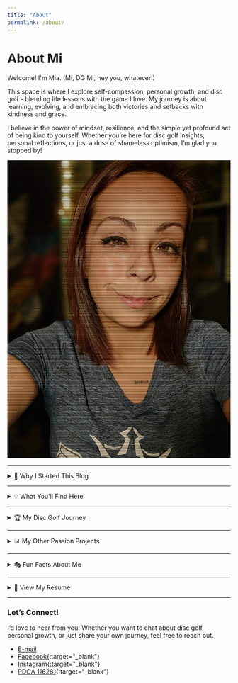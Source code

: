 ```yaml
---
title: "About"
permalink: /about/
---
```


# About Mi

Welcome! I'm Mia. (Mi, DG Mi, hey you, whatever!) 

This space is where I explore self-compassion, personal growth, and disc golf - blending life lessons with the game I love. My journey is about learning, evolving, and embracing both victories and setbacks with kindness and grace.

I believe in the power of mindset, resilience, and the simple yet profound act of being kind to yourself. Whether you’re here for disc golf insights, personal reflections, or just a dose of shameless optimism, I’m glad you stopped by!

![Mia - the author of this site](assets/images/Mi-Digital.jpg)

---

<details> 
<summary>🌱 Why I Started This Blog</summary>
<h2>Why I Started This Blog</h2>
For most of my life, I’ve been on a path of constant growth — sometimes intentional, sometimes chaotic. I’ve learned that <b>self-compassion is the foundation for progress</b>, and I wanted a space to share that journey.<br>
<br>
Disc golf has become a huge part of my life, not just as a sport but as a mirror for self-improvement. Through every throw, win, and misstep, I see reflections of persistence, self-doubt, and the power of showing up for myself.<br>
<br>
This blog is a place to document those lessons, offer encouragement, and remind anyone reading that growth is never linear—but it’s always worth it.<br>
</details>

---

<details> 
<summary>💡 What You'll Find Here</summary>
<h2>What You'll Find Here</h2>
<ul>
 <li><b>Personal reflections</b> on self-worth, resilience, and overcoming setbacks</li>
 <li><b>Disc golf tournament experiences</b> and lessons learned on and off the course</li> 
 <li><b>Snapshots of my journey</b>, including struggles, breakthroughs, and everything in between</li> 
</ul>
</details>

---

<details> 
<summary>🏆 My Disc Golf Journey</summary>
<h2>My Disc Golf Journey</h2>
I’ve been competing in professional tournaments the past few years, constantly pushing myself to <i>play the course, not the competition</i> — though that’s easier said than done!<br>
<br>
My goal is rarely to win (though, let’s be honest, that’s nice too 🥹), but to become the best version of myself through the sport. Disc golf has taught me patience, adaptability, and how to stay present.<br>
<br>
I also track my disc golf progress meticulously, from tournament milestones to the exact lifespan of my discs. (Yes, spreadsheets are my love language. 🖤📊)
</details>

---

<details> 
<summary>📊 My Other Passion Projects</summary> 
<h2>My Other Passion Projects</h2>
Outside of disc golf, I love <i>tracking random data</i> and creating structured ways to measure growth. My <b>"Year of 36"</b> project is one of my biggest undertakings—an annual reflection and goal-setting system inspired by Groundhog Day Resolutions.<br>
<br>
I've always got some ideas and new things I'd like to try up my sleeve...
</details>

---

<details>
<summary>🎭 Fun Facts About Me</summary>
<h2>Fun Facts About Me</h2> 
<ul>
<li><b>Favorite disc golf course</b>? Mmm, this one's always up in the air. I'm never mad about making the trek to play <a href="https://udisc.com/courses/lindsey-park-dgc-dogwood-yellow-Xv7q">Dogwood</a> or <a href="https://udisc.com/courses/brazos-park-east-the-b-east-uzjl">The Beast</a>.</li>  
<li><b>Most humbling tournament moment?</b> Ha - I could probably make a whole post on these alone. #StayHumble</li>
<li><b>>Biggest lesson learned this year?</b> Compassion starts with yourself.</li>
<li><b>I love:</b> Skull designs, deep conversations, and breaking limiting beliefs.</li>
</ul>
</details>

---

<details> 
<summary>📄 View My Resume</summary>
<h2>View My Resume</h2>
<a href="https://meeeyuh.github.io/assets/files/Resume-Mia-Lofton-2025.pdf" download>Download My Resume</a>
</details>

---

### Let’s Connect!

I’d love to hear from you! Whether you want to chat about disc golf, personal growth, or just share your own journey, feel free to reach out.

- [E-mail](mailto:dgmi116281@gmail.com)
- [Facebook](https://www.facebook.com/dgmi116281){:target="_blank"}
- [Instagram](https://www.instagram.com/dgmi_/){:target="_blank"}
- [PDGA 116281](https://www.pdga.com/player/116281){:target="_blank"}
